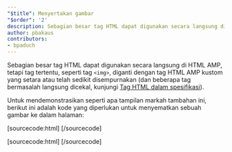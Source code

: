 ```yaml
---
"$title": Menyertakan gambar
"$order": '2'
description: Sebagian besar tag HTML dapat digunakan secara langsung di HTML AMP, tetapi tag tertentu, seperti tag <img>, diganti dengan tag HTML AMP kustom yang setara atau telah sedikit disempurnakan
author: pbakaus
contributors:
- bpaduch
---
```


Sebagian besar tag HTML dapat digunakan secara langsung di HTML AMP, tetapi tag tertentu, seperti tag `<img>`, diganti dengan tag HTML AMP kustom yang setara atau telah sedikit disempurnakan (dan beberapa tag bermasalah langsung dicekal, kunjungi [Tag HTML dalam spesifikasi](../../../../documentation/guides-and-tutorials/learn/spec/amphtml.md)).

Untuk mendemonstrasikan seperti apa tampilan markah tambahan ini, berikut ini adalah kode yang diperlukan untuk menyematkan sebuah gambar ke dalam halaman:

[sourcecode:html]
<amp-img src="welcome.jpg" alt="Welcome" height="400" width="800"></amp-img>
[/sourcecode]

[sourcecode:html] <amp-img src="welcome.jpg" alt="Welcome" height="400" width="800"></amp-img> [/sourcecode]
